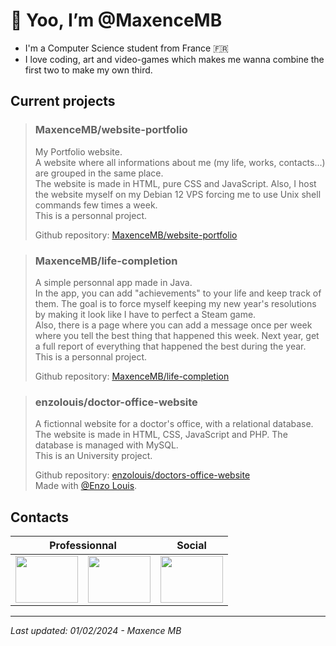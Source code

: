 # 👋 Yoo, I’m @MaxenceMB
- I'm a Computer Science student from France 🇫🇷
- I love coding, art and video-games which makes me wanna combine the first two to make my own third.

  
## Current projects  

> ### MaxenceMB/website-portfolio
> My Portfolio website.  
> A website where all informations about me (my life, works, contacts...) are grouped in the same place.  
> The website is made in HTML, pure CSS and JavaScript. Also, I host the website myself on my Debian 12 VPS forcing me to use Unix shell commands few times a week.  
> This is a personnal project.
>
> Github repository: [MaxenceMB/website-portfolio](https://github.com/MaxenceMB/website-portfolio) 

> ### MaxenceMB/life-completion
> A simple personnal app made in Java.  
> In the app, you can add "achievements" to your life and keep track of them. The goal is to force myself keeping my new year's resolutions by making it look like I have to perfect a Steam game.  
> Also, there is a page where you can add a message once per week where you tell the best thing that happened this week. Next year, get a full report of everything that happened the best during the year.  
> This is a personnal project.
>
> Github repository: [MaxenceMB/life-completion](https://github.com/MaxenceMB/life-completion) 

> ### enzolouis/doctor-office-website
> A fictionnal website for a doctor's office, with a relational database.   
> The website is made in HTML, CSS, JavaScript and PHP. The database is managed with MySQL.   
> This is an University project.
>
> Github repository: [enzolouis/doctors-office-website](https://github.com/enzolouis/doctors-office-website)  
> Made with [@Enzo Louis](https://github.com/enzolouis).    



## Contacts
<table>
  <thead>
    <tr>
      <th colspan=2>Professionnal</th>
      <th>Social</th>
    </tr>
  </thead>
  <tbody>
    <tr>
      <td><a href = "https://linkedin.com/in/maxence-maury-balit"><img src = "https://www.svgrepo.com/show/54425/linkedin.svg" style = "height: 75px; width: 100px;"/></a></td>
      <td><a href = "mailto:maury.maxence13@gmail.com"><img src = "https://www.svgrepo.com/show/375840/mail.svg" style = "height: 75px; width: 100px;"/></a></td>
      <td><a href = "https://instagram.com/fait.sens"><img src = "https://www.svgrepo.com/show/14412/instagram.svg" style = "height: 75px; width: 100px;"/></a></td>
    </tr>
  </tbody>
</table>

----------------------------------------------------------------------------------------------------------------------------------------------  
*Last updated: 01/02/2024  -  Maxence MB*
